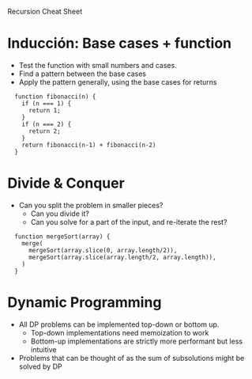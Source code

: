 Recursion Cheat Sheet

# Inducción: Base cases + function

- Test the function with small numbers and cases.
- Find a pattern between the base cases
- Apply the pattern generally, using the base cases for returns

```
  function fibonacci(n) {
    if (n === 1) {
      return 1;
    }
    if (n === 2) {
      return 2;
    }
    return fibonacci(n-1) + fibonacci(n-2)
  }
```

# Divide & Conquer

- Can you split the problem in smaller pieces?
  - Can you divide it?
  - Can you solve for a part of the input, and re-iterate the rest?

```
  function mergeSort(array) {
    merge(
      mergeSort(array.slice(0, array.length/2)),
      mergeSort(array.slice(array.length/2, array.length)),
    )
  }
```

# Dynamic Programming

- All DP problems can be implemented top-down or bottom up.
  - Top-down implementations need memoization to work
  - Bottom-up implementations are strictly more performant but less intuitive
- Problems that can be thought of as the sum of subsolutions might be solved by DP
